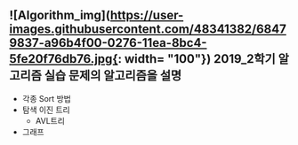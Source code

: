 ![Algorithm_img](https://user-images.githubusercontent.com/48341382/68479837-a96b4f00-0276-11ea-8bc4-5fe20f76db76.jpg{: width= "100"})
2019_2학기 알고리즘 실습 문제의 알고리즘을 설명
--------------------
+ 각종 Sort 방법
+ 탐색 이진 트리 
  - AVL트리
+ 그래프
